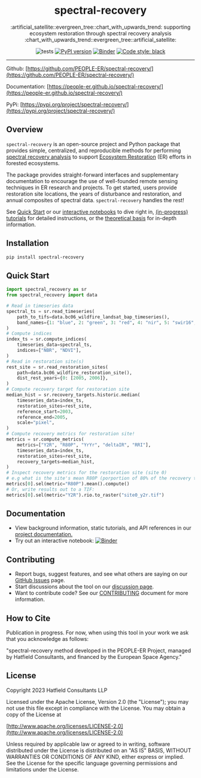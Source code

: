 <h1 align="center">spectral-recovery</h1>
<p align="center">:artificial_satellite::evergreen_tree::chart_with_upwards_trend: supporting ecosystem restoration through spectral recovery analysis :chart_with_upwards_trend::evergreen_tree::artificial_satellite:</p>

<div align="center">
  
  ![tests](https://github.com/PEOPLE-ER/spectral-recovery/actions/workflows/tests.yml/badge.svg?branch=main)
  <a href="">[![PyPI version](https://badge.fury.io/py/spectral-recovery.svg)](https://badge.fury.io/py/spectral-recovery)</a>
  <a href="">[![Binder](https://mybinder.org/badge_logo.svg)](https://mybinder.org/v2/gh/PEOPLE-ER/spectral-recovery/HEAD?labpath=docs%2Fnotebooks%2F)</a>
  <a href="">[![Code style: black](https://img.shields.io/badge/code%20style-black-000000.svg)](https://github.com/psf/black)</a>

</div>

---

Github: [https://github.com/PEOPLE-ER/spectral-recovery/](https://github.com/PEOPLE-ER/spectral-recovery/)

Documentation: [https://people-er.github.io/spectral-recovery/](https://people-er.github.io/spectral-recovery/)

PyPi: [https://pypi.org/project/spectral-recovery/](https://pypi.org/project/spectral-recovery/)
    
## Overview

`spectral-recovery` is an open-source project and Python package that provides simple, centralized, and reproducible methods for performing [spectral recovery analysis](https://people-er.github.io/spectral-recovery/about/#13-looking-at-recovery-trajectories) to support [Ecosystem Restoration](https://people-er.github.io/spectral-recovery/about/#11-ecosystem-restoration) (ER) efforts in forested ecosystems.

The package provides straight-forward interfaces and supplementary documentation to encourage the use of well-founded remote sensing techniques in ER research and projects. To get started, users provide restoration site locations, the years of disturbance and restoration, and annual composites of spectral data. `spectral-recovery` handles the rest!

See [Quick Start](https://github.com/PEOPLE-ER/spectral-recovery?tab=readme-ov-file#quick-start) or our [interactive notebooks](https://mybinder.org/v2/gh/PEOPLE-ER/spectral-recovery/HEAD?labpath=docs%2Fnotebooks%2F) to dive right in, [(in-progress) tutorials](https://people-er.github.io/spectral-recovery/installation/) for detailed instructions, or the [theoretical basis](https://people-er.github.io/spectral-recovery/theoretical_basis/) for in-depth information. 

## Installation

```bash
pip install spectral-recovery
```

## Quick Start

```python
import spectral_recovery as sr
from spectral_recovery import data

# Read in timeseries data
spectral_ts = sr.read_timeseries(
    path_to_tifs=data.bc06_wildfire_landsat_bap_timeseries(),
    band_names={1: "blue", 2: "green", 3: "red", 4: "nir", 5: "swir16", 6: "swir22"},
)
# Compute indices
index_ts = sr.compute_indices(
    timeseries_data=spectral_ts,
    indices=["NBR", "NDVI"],
)
# Read in restoration site(s)
rest_site = sr.read_restoration_sites(
    path=data.bc06_wildfire_restoration_site(),
    dist_rest_years={0: [2005, 2006]},
)
# Compute recovery target for restoration site
median_hist = sr.recovery_targets.historic.median(
    timeseries_data=index_ts,
    restoration_sites=rest_site,
    reference_start=2003,
    reference_end=2005,
    scale="pixel",
)
# Compute recovery metrics for restoration site!
metrics = sr.compute_metrics(
    metrics=["Y2R", "R80P", "YrYr", "deltaIR", "RRI"],
    timeseries_data=index_ts,
    restoration_sites=rest_site,
    recovery_targets=median_hist,
)
# Inspect recovery metrics for the restoration site (site 0)
# e.g what is the site's mean R80P (porportion of 80% of the recovery target)?:
metrics[0].sel(metric="R80P").mean().compute()
# Or, write results out to a TIF:
metrics[0].sel(metric="Y2R").rio.to_raster("site0_y2r.tif")

```
## Documentation

- View background information, static tutorials, and API references in our [project documentation.](https://people-er.github.io/spectral-recovery/)
- Try out an interactive notebook: [![Binder](https://mybinder.org/badge_logo.svg)](https://mybinder.org/v2/gh/PEOPLE-ER/spectral-recovery/HEAD?labpath=docs%2Fnotebooks%2F)

## Contributing

- Report bugs, suggest features, and see what others are saying on our [GitHub Issues](https://github.com/PEOPLE-ER/spectral-recovery/issues) page.
- Start discussions about the tool on our [discussion page](https://github.com/PEOPLE-ER/spectral-recovery/discussions).
- Want to contribute code? See our [CONTRIBUTING](https://github.com/PEOPLE-ER/spectral-recovery/blob/main/CONTRIBUTING.md) document for more information.

## How to Cite

Publication in progress. For now, when using this tool in your work we ask that you acknowledge as follows:

"spectral-recovery method developed in the PEOPLE-ER Project, managed by Hatfield Consultants, and financed by the European Space Agency."

## License

Copyright 2023 Hatfield Consultants LLP

Licensed under the Apache License, Version 2.0 (the "License");
you may not use this file except in compliance with the License.
You may obtain a copy of the License at

[http://www.apache.org/licenses/LICENSE-2.0](http://www.apache.org/licenses/LICENSE-2.0)

Unless required by applicable law or agreed to in writing, software
distributed under the License is distributed on an "AS IS" BASIS,
WITHOUT WARRANTIES OR CONDITIONS OF ANY KIND, either express or implied.
See the License for the specific language governing permissions and
limitations under the License.
